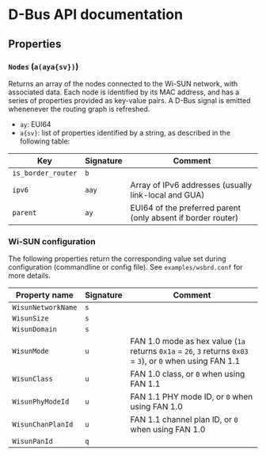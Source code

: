 # D-Bus API documentation

## Properties

### `Nodes` (`a(aya{sv})`)

Returns an array of the nodes connected to the Wi-SUN network, with associated
data. Each node is identified by its MAC address, and has a series of
properties provided as key-value pairs. A D-Bus signal is emitted whenenever
the routing graph is refreshed.

- `ay`: EUI64
- `a{sv}`: list of properties identified by a string, as described in the following table:

| Key              |Signature| Comment                                                    |
|------------------|---------|------------------------------------------------------------|
|`is_border_router`|`b`      |                                                            |
|`ipv6`            |`aay`    |Array of IPv6 addresses (usually link-local and GUA)        |
|`parent`          |`ay`     |EUI64 of the preferred parent (only absent if border router)|

### Wi-SUN configuration

The following properties return the corresponding value set during
configuration (commandline or config file). See `examples/wsbrd.conf` for
more details.

| Property name    |Signature| Comment                                          |
|------------------|---------|--------------------------------------------------|
|`WisunNetworkName`|`s`      |                                                  |
|`WisunSize`       |`s`      |                                                  |
|`WisunDomain`     |`s`      |                                                  |
|`WisunMode`       |`u`      |FAN 1.0 mode as hex value (`1a` returns `0x1a` = `26`, `3` returns `0x03` = `3`), or `0` when using FAN 1.1|
|`WisunClass`      |`u`      |FAN 1.0 class, or `0` when using FAN 1.1          |
|`WisunPhyModeId`  |`u`      |FAN 1.1 PHY mode ID, or `0` when using FAN 1.0    |
|`WisunChanPlanId` |`u`      |FAN 1.1 channel plan ID, or `0` when using FAN 1.0|
|`WisunPanId`      |`q`      |                                                  |
